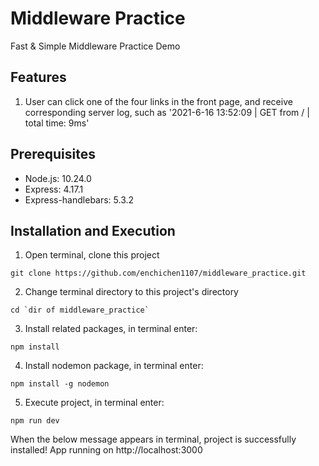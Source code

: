 # Middleware Practice
Fast & Simple Middleware Practice Demo

## Features
1. User can click one of the four links in the front page, and receive corresponding server log, such as '2021-6-16 13:52:09 | GET from / | total time: 9ms'

## Prerequisites
- Node.js: 10.24.0
- Express: 4.17.1
- Express-handlebars: 5.3.2

## Installation and Execution
1. Open terminal, clone this project
```
git clone https://github.com/enchichen1107/middleware_practice.git
```
2. Change terminal directory to this project's directory
```
cd `dir of middleware_practice`
```
3. Install related packages, in terminal enter:
```
npm install 
```
4. Install nodemon package, in terminal enter:
```
npm install -g nodemon
```
5. Execute project, in terminal enter:
```
npm run dev
```
When the below message appears in terminal, project is successfully installed! 
App running on http://localhost:3000

